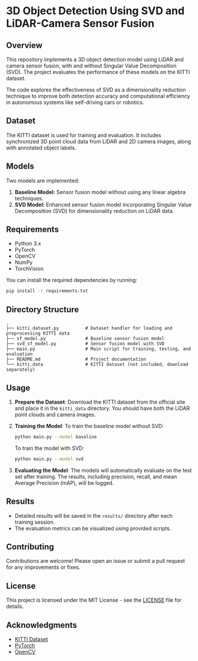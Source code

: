 # 3D Object Detection Using SVD and LiDAR-Camera Sensor Fusion

## Overview
This repository implements a 3D object detection model using LiDAR and camera sensor fusion, with and without Singular Value Decomposition (SVD). The project evaluates the performance of these models on the KITTI dataset.

The code explores the effectiveness of SVD as a dimensionality reduction technique to improve both detection accuracy and computational efficiency in autonomous systems like self-driving cars or robotics.

## Dataset
The KITTI dataset is used for training and evaluation. It includes synchronized 3D point cloud data from LiDAR and 2D camera images, along with annotated object labels.

## Models
Two models are implemented:
1. **Baseline Model:** Sensor fusion model without using any linear algebra techniques.
2. **SVD Model:** Enhanced sensor fusion model incorporating Singular Value Decomposition (SVD) for dimensionality reduction on LiDAR data.

## Requirements
- Python 3.x
- PyTorch
- OpenCV
- NumPy
- TorchVision

You can install the required dependencies by running:

```bash
pip install -r requirements.txt
```

## Directory Structure
```
.
├── kitti_dataset.py          # Dataset handler for loading and preprocessing KITTI data
├── sf_model.py               # Baseline sensor fusion model
├── svd_sf_model.py           # Sensor fusion model with SVD
├── main.py                   # Main script for training, testing, and evaluation
├── README.md                 # Project documentation
└── kitti_data                # KITTI dataset (not included, download separately)
```

## Usage
1. **Prepare the Dataset**: Download the KITTI dataset from the official site and place it in the `kitti_data` directory. You should have both the LiDAR point clouds and camera images.

2. **Training the Model**:
   To train the baseline model without SVD:

   ```bash
   python main.py --model baseline
   ```

   To train the model with SVD:

   ```bash
   python main.py --model svd
   ```

3. **Evaluating the Model**:
   The models will automatically evaluate on the test set after training. The results, including precision, recall, and mean Average Precision (mAP), will be logged.

## Results
- Detailed results will be saved in the `results/` directory after each training session.
- The evaluation metrics can be visualized using provided scripts.

## Contributing
Contributions are welcome! Please open an issue or submit a pull request for any improvements or fixes.

## License
This project is licensed under the MIT License - see the [LICENSE](LICENSE) file for details.

## Acknowledgments
- [KITTI Dataset](http://www.cvlibs.net/datasets/kitti/)
- [PyTorch](https://pytorch.org/)
- [OpenCV](https://opencv.org/)
